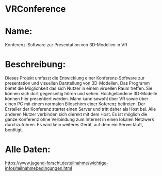 
# VRConference

# Name:
Konferenz-Software zur Presentation von 3D-Modellen in VR

# Beschreibung:
Dieses Projekt umfasst die Entwicklung einer Konferenz-Software zur presentation und visuellen Darstellung von 3D-Modellen.
Das Programm bietet die Möglichkeit das sich Nutzer in einem viruellen Raum treffen. Sie können sich dort gegenseitig hören und sehen. 
Hochgelandene 3D-Modelle können hier presentiert werden.
Mann kann sowohl über VR sowie über einen PC mit einem normalen Bildschirm einer Koferenz beitreten.
Der Ersteller der Konferenz startet einen Server und tritt daher als Host bei. Alle anderen Nutzer verbinden sich dierekt mit dem Host.
Es ist möglich die ganze Konferenz ohne Verbindung zum Internet in einen lokalen Netzwerk durchzuführen.
Es wird kein weiteres Gerät, auf dem ein Server läuft, benötigt.


# Alle Daten:
https://www.jugend-forscht.de/teilnahme/wichtige-infos/teilnahmebedingungen.html
